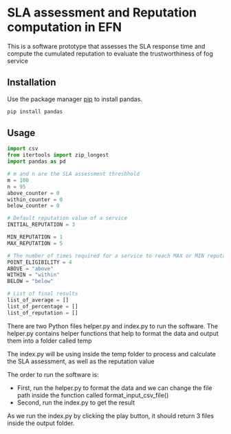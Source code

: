 # SLA assessment and Reputation computation in EFN

This is a software prototype that assesses the SLA response time and compute the cumulated reputation to evaluate the trustworthiness of fog service

## Installation

Use the package manager [pip](https://pip.pypa.io/en/stable/) to install pandas.

```bash
pip install pandas
```

## Usage

```python
import csv
from itertools import zip_longest
import pandas as pd

# m and n are the SLA assessment threshhold
m = 100
n = 95
above_counter = 0
within_counter = 0
below_counter = 0

# Default reputation value of a service
INITIAL_REPUTATION = 3

MIN_REPUTATION = 1
MAX_REPUTATION = 5

# The number of times required for a service to reach MAX or MIN reputation
POINT_ELIGIBILITY = 4
ABOVE = "above"
WITHIN = "within"
BELOW = "below"

# List of final results
list_of_average = []
list_of_percentage = []
list_of_reputation = []
```

There are two Python files helper.py and index.py to run the software.
The helper.py contains helper functions that help to format the data and output them into a folder called temp

The index.py will be using inside the temp folder to process and calculate the SLA assessment, as well as the reputation value

The order to run the software is:

- First, run the helper.py to format the data and we can change the file path inside the function called format_input_csv_file()
- Second, run the index.py to get the result

As we run the index.py by clicking the play button, it should return 3 files inside the output folder.